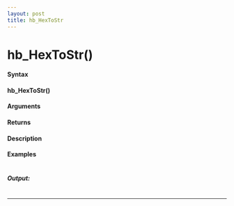 ```yaml
---
layout: post
title: hb_HexToStr
---
```


# hb_HexToStr()


#### Syntax

#### hb_HexToStr()

#### Arguments

#### Returns

#### Description

#### Examples

```

```

##### Output:

```

```

---